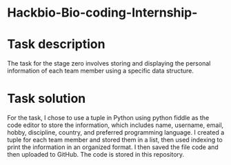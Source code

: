 # Hackbio-Bio-coding-Internship-
# Task description 
The task for the stage zero involves storing and displaying the personal information of each team member using a specific data structure.
# Task solution 

For the task, I chose to use a tuple in Python using python fiddle as the code editor to store the information, which includes name, username, email, hobby, discipline, country, and preferred programming language. I created a tuple for each team member and stored them in a list, then used indexing to print the information in an organized format. I then saved the file code and then uploaded to GitHub. The code is stored in this repository.
